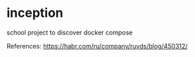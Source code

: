# inception
school project to discover docker compose

References:
https://habr.com/ru/company/ruvds/blog/450312/

